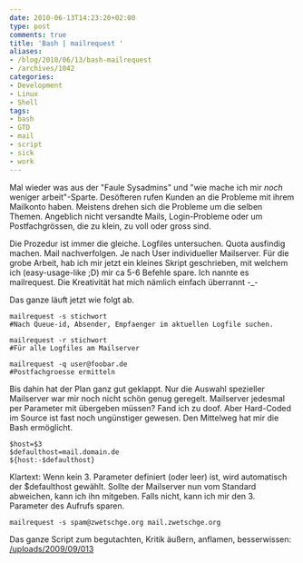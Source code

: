 ```yaml
---
date: 2010-06-13T14:23:20+02:00
type: post
comments: true
title: 'Bash | mailrequest '
aliases:
- /blog/2010/06/13/bash-mailrequest
- /archives/1042
categories:
- Development
- Linux
- Shell
tags:
- bash
- GTD
- mail
- script
- sick
- work
---
```


Mal wieder was aus der "Faule Sysadmins" und "wie mache ich mir _noch_
weniger arbeit"-Sparte. Desöfteren rufen Kunden an die Probleme mit ihrem
Mailkonto haben. Meistens drehen sich die Probleme um die selben Themen.
Angeblich nicht versandte Mails, Login-Probleme oder um Postfachgrössen,
die zu klein, zu voll oder gross sind.

Die Prozedur ist immer die gleiche. Logfiles untersuchen. Quota ausfindig
machen. Mail nachverfolgen. Je nach User individueller Mailserver. Für die
grobe Arbeit, hab ich mir jetzt ein kleines Skript geschrieben, mit welchem
ich (easy-usage-like ;D) mir ca 5-6 Befehle spare. Ich nannte es
mailrequest. Die Kreativität hat mich nämlich einfach überrannt -_-

Das ganze läuft jetzt wie folgt ab.

```
mailrequest -s stichwort
#Nach Queue-id, Absender, Empfaenger im aktuellen Logfile suchen.
```

```
mailrequest -r stichwort
#Für alle Logfiles am Mailserver
```

```
mailrequest -q user@foobar.de
#Postfachgroesse ermitteln
```

Bis dahin hat der Plan ganz gut geklappt. Nur die Auswahl spezieller
Mailserver war mir noch nicht schön genug geregelt. Mailserver jedesmal per
Parameter mit übergeben müssen? Fand ich zu doof. Aber Hard-Coded im Source
ist fast noch ungünstiger gewesen. Den Mittelweg hat mir die Bash
ermöglicht.

```
$host=$3
$defaulthost=mail.domain.de
${host:-$defaulthost}
```

Klartext: Wenn kein 3. Parameter definiert (oder leer) ist, wird
automatisch der $defaulthost gewählt. Sollte der Mailserver nun vom
Standard abweichen, kann ich ihn mitgeben. Falls nicht, kann ich mir den 3.
Parameter des Aufrufs sparen.

```
mailrequest -s spam@zwetschge.org mail.zwetschge.org
```

Das ganze Script zum begutachten, Kritik äußern, anflamen, besserwissen:
[/uploads/2009/09/013](/uploads/2009/09/013)
